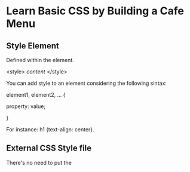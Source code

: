 # Learn Basic CSS by Building a Cafe Menu

## Style Element
Defined within the <head> element.

\<style> *content* \</style>

You can add style to an element considering the following sintax:

element1, element2, ... {

  property: value;
  
}

For instance: h1 {text-align: center}.

## External CSS Style file
There's no need to put the <style> tags. It can be referenced by means of the link element.

## Link [VOID ELEMENT]
Defined in the <head> element.

Attributes:
- rel: specify the type of linked document (ex. stylesheet, ...)
- href: specify the address of the resource (ex. styles.css)
